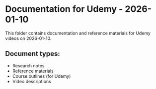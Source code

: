 # Documentation for Udemy - 2026-01-10

This folder contains documentation and reference materials for Udemy videos on 2026-01-10.

## Document types:
- Research notes
- Reference materials
- Course outlines (for Udemy)
- Video descriptions

